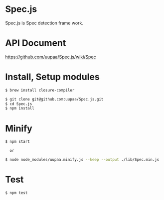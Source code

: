 Spec.js
=========

Spec.js is Spec detection frame work.

# API Document

https://github.com/uupaa/Spec.js/wiki/Spec

# Install, Setup modules

```sh
$ brew install closure-compiler

$ git clone git@github.com:uupaa/Spec.js.git
$ cd Spec.js
$ npm install
```


# Minify

```sh
$ npm start

  or

$ node node_modules/uupaa.minify.js --keep --output ./lib/Spec.min.js ./lib/Spec.js
```

# Test

```sh
$ npm test
```


